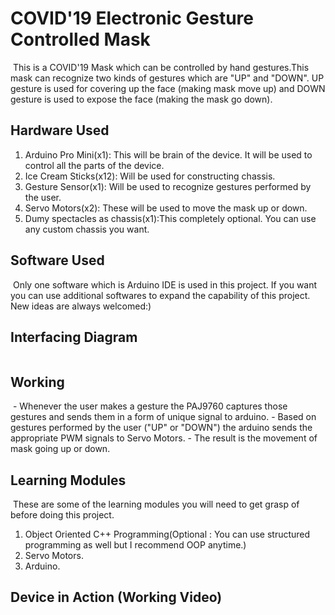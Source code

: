# COVID'19 Electronic Gesture Controlled Mask
<img align = "center" width = "" height = "" src = "">
This is a COVID'19 Mask which can be controlled by hand gestures.This mask can recognize two kinds of gestures which are 
"UP" and "DOWN". UP gesture is used for covering up the face (making mask move up) and DOWN gesture is used to expose the 
face (making the mask go down).

## Hardware Used
1. Arduino Pro Mini(x1): This will be brain of the device. It will be used to control all the parts of the device.
2. Ice Cream Sticks(x12): Will be used for constructing chassis.
3. Gesture Sensor(x1): Will be used to recognize gestures performed by the user.
4. Servo Motors(x2): These will be used to move the mask up or down.
5. Dumy spectacles as chassis(x1):This completely optional. You can use any custom chassis you want.

## Software Used
<img align = "center" width = "" height = "" src = "">
Only one software which is Arduino IDE is used in this project. If you want you can use additional softwares to expand
the capability of this project. New ideas are always welcomed:)

## Interfacing Diagram
<img align = "center" width = "" height = "" src = "">

## Working
 <img align = "center" width = "" height = "" src = "">
- Whenever the user makes a gesture the PAJ9760 captures those gestures and sends them in a form of unique signal 
  to arduino.
- Based on gestures performed by the user ("UP" or "DOWN") the arduino sends the appropriate PWM signals to Servo 
  Motors.
- The result is the movement of mask going up or down.

## Learning Modules
<img align = "center" width = "" height = "" src = "">
These are some of the learning modules you will need to get grasp of before doing this project.

1. Object Oriented C++ Programming(Optional : You can use structured programming as well but I recommend OOP anytime.)
2. Servo Motors.
3. Arduino.

## Device in Action (Working Video)

